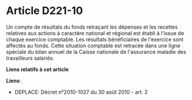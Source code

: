# Article D221-10

Un compte de résultats du fonds retraçant les dépenses et les recettes relatives aux actions à caractère national et régional
est établi à l'issue de chaque exercice comptable. Les résultats bénéficiaires de l'exercice sont affectés au fonds. Cette
situation comptable est retracée dans une ligne spéciale du bilan annuel de la Caisse nationale de l'assurance maladie des
travailleurs salariés.

**Liens relatifs à cet article**

**Liens**:

  - DEPLACE: Décret n°2010-1027 du 30 août 2010 - art. 2
